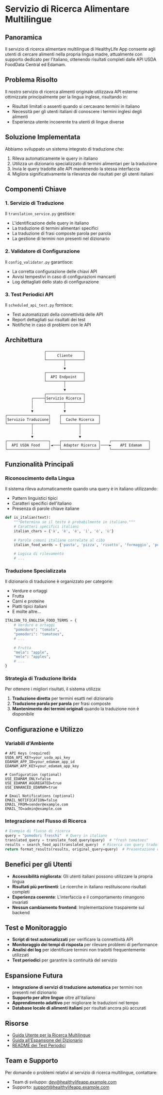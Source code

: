 # Servizio di Ricerca Alimentare Multilingue

## Panoramica

Il servizio di ricerca alimentare multilingue di HealthyLife App consente agli utenti di cercare alimenti nella propria lingua madre, attualmente con supporto dedicato per l'italiano, ottenendo risultati completi dalle API USDA FoodData Central ed Edamam.

## Problema Risolto

Il nostro servizio di ricerca alimenti originale utilizzava API esterne ottimizzate principalmente per la lingua inglese, risultando in:
- Risultati limitati o assenti quando si cercavano termini in italiano
- Necessità per gli utenti italiani di conoscere i termini inglesi degli alimenti
- Esperienza utente incoerente tra utenti di lingue diverse

## Soluzione Implementata

Abbiamo sviluppato un sistema integrato di traduzione che:

1. Rileva automaticamente le query in italiano
2. Utilizza un dizionario specializzato di termini alimentari per la traduzione
3. Invia le query tradotte alle API mantenendo la stessa interfaccia
4. Migliora significativamente la rilevanza dei risultati per gli utenti italiani

## Componenti Chiave

### 1. Servizio di Traduzione

Il `translation_service.py` gestisce:
- L'identificazione delle query in italiano
- La traduzione di termini alimentari specifici
- La traduzione di frasi composte parola per parola
- La gestione di termini non presenti nel dizionario

### 2. Validatore di Configurazione

Il `config_validator.py` garantisce:
- La corretta configurazione delle chiavi API
- Avvisi tempestivi in caso di configurazioni mancanti
- Log dettagliati dello stato di configurazione

### 3. Test Periodici API

Il `scheduled_api_test.py` fornisce:
- Test automatizzati della connettività delle API
- Report dettagliati sui risultati dei test
- Notifiche in caso di problemi con le API

## Architettura

```
                  ┌─────────────────┐
                  │     Cliente     │
                  └────────┬────────┘
                           │
                           ▼
                  ┌─────────────────┐
                  │  API Endpoint   │
                  └────────┬────────┘
                           │
                           ▼
                  ┌─────────────────┐
            ┌─────┤Servizio Ricerca │
            │     └────────┬────────┘
            │              │
            ▼              ▼
┌───────────────────┐    ┌─────────────────┐
│Servizio Traduzione│    │  Cache Ricerca  │
└───────────┬───────┘    └────────┬────────┘
            │                     │
            │                     │
            ▼                     ▼
┌───────────────────┐    ┌─────────────────┐    ┌─────────────────┐
│  API USDA Food    │◄───┤ Adapter Ricerca │────►    API Edamam   │
└───────────────────┘    └─────────────────┘    └─────────────────┘
```

## Funzionalità Principali

### Riconoscimento della Lingua

Il sistema rileva automaticamente quando una query è in italiano utilizzando:
- Pattern linguistici tipici
- Caratteri specifici dell'italiano
- Presenza di parole chiave italiane

```python
def is_italian(text):
    """Determina se il testo è probabilmente in italiano."""
    # Caratteri specifici italiani
    italian_chars = {'à', 'è', 'é', 'ì', 'ò', 'ù'}
    
    # Parole comuni italiane correlate al cibo
    italian_food_words = {'pasta', 'pizza', 'risotto', 'formaggio', 'pomodoro'}
    
    # Logica di rilevamento
    # ...
```

### Traduzione Specializzata

Il dizionario di traduzione è organizzato per categorie:
- Verdure e ortaggi
- Frutta
- Carni e proteine
- Piatti tipici italiani
- E molte altre...

```python
ITALIAN_TO_ENGLISH_FOOD_TERMS = {
    # Verdure e ortaggi
    "pomodoro": "tomato",
    "pomodori": "tomatoes",
    # ...
    
    # Frutta
    "mela": "apple",
    "mele": "apples",
    # ...
}
```

### Strategia di Traduzione Ibrida

Per ottenere i migliori risultati, il sistema utilizza:
1. **Traduzione diretta** per termini esatti nel dizionario
2. **Traduzione parola per parola** per frasi composte
3. **Mantenimento dei termini originali** quando la traduzione non è disponibile

## Configurazione e Utilizzo

### Variabili d'Ambiente

```
# API Keys (required)
USDA_API_KEY=your_usda_api_key
EDAMAM_APP_ID=your_edamam_app_id
EDAMAM_APP_KEY=your_edamam_app_key

# Configuration (optional)
USE_EDAMAM_ONLY=false
USE_EDAMAM_AGGREGATED=true
USE_ENHANCED_EDAMAM=true

# Email Notifications (optional)
EMAIL_NOTIFICATION=false
EMAIL_FROM=sender@example.com
EMAIL_TO=admin@example.com
```

### Integrazione nel Flusso di Ricerca

```python
# Esempio di flusso di ricerca
query = "pomodori freschi"  # Query in italiano
translated_query = translate_food_query(query)  # "fresh tomatoes"
results = search_food_api(translated_query)  # Ricerca con query tradotta
return format_results(results, original_query=query)  # Presentazione dei risultati
```

## Benefici per gli Utenti

- **Accessibilità migliorata**: Gli utenti italiani possono utilizzare la propria lingua
- **Risultati più pertinenti**: Le ricerche in italiano restituiscono risultati completi
- **Esperienza coerente**: L'interfaccia e il comportamento rimangono invariati
- **Nessun cambiamento frontend**: Implementazione trasparente sul backend

## Test e Monitoraggio

- **Script di test automatizzati** per verificare la connettività API
- **Monitoraggio dei tempi di risposta** per rilevare problemi di performance
- **Analisi dei log** per identificare termini non tradotti frequentemente utilizzati
- **Test periodici** per garantire la continuità del servizio

## Espansione Futura

- **Integrazione di servizi di traduzione automatica** per termini non presenti nel dizionario
- **Supporto per altre lingue** oltre all'italiano
- **Apprendimento adattivo** per migliorare le traduzioni nel tempo
- **Database locale di alimenti italiani** per risultati ancora più accurati

## Risorse

- [Guida Utente per la Ricerca Multilingue](./MULTILINGUAL_SEARCH_USER_GUIDE.md)
- [Guida all'Espansione del Dizionario](./TRANSLATION_EXPANSION_GUIDE.md)
- [README dei Test Periodici](../backend/scripts/README_SCHEDULED_TESTS.md)

## Team e Supporto

Per domande o problemi relativi al servizio di ricerca multilingue, contattare:
- Team di sviluppo: [dev@healthylifeapp.example.com](mailto:dev@healthylifeapp.example.com)
- Supporto: [support@healthylifeapp.example.com](mailto:support@healthylifeapp.example.com)
